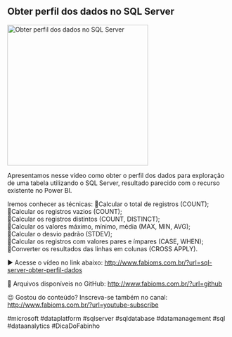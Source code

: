 ## Obter perfil dos dados no SQL Server

<img src="https://fabioms.com.br//uploads/youtube/SYQ0f8xCiqc.png" alt="Obter perfil dos dados no SQL Server" title="SQL Server" width="320"/>

Apresentamos nesse vídeo como obter o perfil dos dados para exploração de uma tabela utilizando o SQL Server, resultado parecido com o recurso existente no Power BI.

Iremos conhecer as técnicas: 
🔹Calcular o total de registros (COUNT);  
🔹Calcular os registros vazios (COUNT);  
🔹Calcular os registros distintos (COUNT, DISTINCT);  
🔹Calcular os valores máximo, mínimo, média (MAX, MIN, AVG);  
🔹Calcular o desvio padrão (STDEV);  
🔹Calcular os registros com valores pares e ímpares (CASE, WHEN);  
🔹Converter os resultados das linhas em colunas (CROSS APPLY).  

▶️ Acesse o vídeo no link abaixo:
http://www.fabioms.com.br/?url=sql-server-obter-perfil-dados

📁 Arquivos disponíveis no GitHub:
http://www.fabioms.com.br/?url=github

😉 Gostou do conteúdo? Inscreva-se também no canal:
http://www.fabioms.com.br/?url=youtube-subscribe

#microsoft #dataplatform #sqlserver #sqldatabase #datamanagement #sql #dataanalytics #DicaDoFabinho